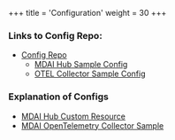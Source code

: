 +++
title = 'Configuration'
weight = 30
+++

### Links to Config Repo:
- [Config Repo](https://github.com/DecisiveAI/configs)
  - [MDAI Hub Sample Config](https://github.com/DecisiveAI/mdai-labs/blob/main/mdai/hub/mdaihub_dynamic_filtration_config.yaml)
  - [OTEL Collector Sample Config](https://github.com/DecisiveAI/mdai-labs/blob/main/otel/0.8/otel_guaranteed_working.yaml)

### Explanation of Configs
- [MDAI Hub Custom Resource](mdai_custom_resource_config.md)
- [MDAI OpenTelemetry Collector Sample](otel_collector_sample_config.md)
